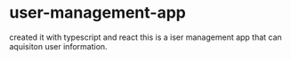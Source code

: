 # user-management-app

created it with typescript and react
this is a iser management app that can aquisiton user information.
